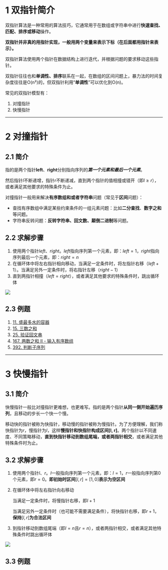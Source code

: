 # 1 双指针简介

双指针算法是一种常用的算法技巧，它通常用于在数组或字符串中进行**快速查找、匹配、排序或移动**操作。

**双指针并非真的用指针实现，一般用两个变量来表示下标（在后面都用指针来表示）。**

双指针算法使用两个指针在数据结构上进行迭代，并根据问题的要求移动这些指针。

双指针往往也和**单调性、排序**联系在一起，在数组的区间问题上，暴力法的时间复杂度往往是O(n²)的，但双指针利用“**单调性**”可以优化到O(n)。

常见的双指针模型有：

1. 对撞指针
2. 快慢指针

***

# 2 对撞指针

## 2.1 简介

指的是两个指针**left**、**right**分别指向序列的***第一个元素和最后一个元素***。

然后指针$l$不断递增，指针$r$不断递减，直到两个指针的值相撞或错开（即$l≥r$），或者满足其他要求的特殊条件为止。

对撞指针一般用来解决**有序数组和或者字符串**问题（常见于**区间**问题）：

- 查找有序数组中满足某些约束条件的一组元素问题：比如**二分查找**、**数字之和**等问题。
- 字符串反转问题：**反转字符串、回文数、颠倒二进制**等问题。

## 2.2 求解步骤

1. 使用两个指针$left$、$right$。$left$指向序列第一个元素，即：$left=1$，$right$指向序列最后一个元素，即：$right=n$
2. 在循环体中将左右指针相向移动，当满足一定条件时，将左指针右移（$left+1$）。当满足另外一定条件时，将右指针左移（$right-1$）
3. 直到两指针相撞（$left=right$），或者满足其他要求的特殊条件时，跳出循环体

![](../image/image_Iedp3CrDbB.png)

## 2.3 例题

1. [11. 盛最多水的容器](/leetcode/7-面试经典%20150%20题/2-双指针/11.%20盛最多水的容器.md)
2. [15. 三数之和](/leetcode/7-面试经典%20150%20题/2-双指针/15.%20三数之和.md)
3. [25. 验证回文串](/leetcode/7-面试经典%20150%20题/1-数组字符串/25.%20验证回文串.md)
4. [167. 两数之和 II - 输入有序数组](/leetcode/7-面试经典%20150%20题/2-双指针/167.%20两数之和%20II%20-%20输入有序数组.md)
5. [392. 判断子序列](/leetcode/7-面试经典%20150%20题/2-双指针/392.%20判断子序列.md)

***

# 3 快慢指针

## 3.1 简介

快慢指针一般比对撞指针更难想，也更难写。指的是两个指针**从同一侧开始遍历序列**，且移动的步长一个快一个慢。

移动快的指针被称为快指针，移动慢的指针被称为慢指针。为了方便理解，我们称快指针为$r$，慢指针为$l$，这样**慢指针和快指针构成区间\[l, r]**。两个指针以不同速度、不同策略移动，**直到快指针移动到数组尾端，或者两指针相交**，或者满足其他特殊条件时为止。

## 3.2 求解步骤

1. 使用两个指针$l$、$r$。$l$一般指向序列第一个元素，即：$l=1$，$r$一般指向序列第0个元素，即$r=0$。**即初始时区间**$[l, r]=[1, 0]$**表示为空区间**
2. 在循环体中将左右指针向右移动

   当满足一定条件时，将慢指针右移，即$l+1$

   当满足另外一定条件时（也可能不需要满足条件），将快指针右移，即$r+1$，**保持**$[l, r]$**为合法区间**
3. 到指针移动到数组尾端（即$l=n$且$r=n$），或者两指针相交，或者满足其他特殊条件时跳出循环体

![](../image/image_WWrDAjgQ-x.png)

## 3.3 例题

